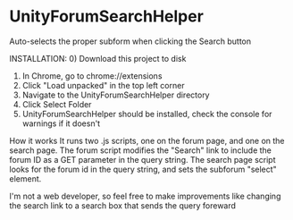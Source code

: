 # UnityForumSearchHelper
Auto-selects the proper subform when clicking the Search button

INSTALLATION: 
0) Download this project to disk
1) In Chrome, go to chrome://extensions
2) Click "Load unpacked" in the top left corner
3) Navigate to the UnityForumSearchHelper directory
4) Click Select Folder 
5) UnityForumSearchHelper should be installed, check the console for warnings if it doesn't

How it works
It runs two .js scripts, one on the forum page, and one on the search page. 
The forum script modifies the "Search" link to include the forum ID as a GET parameter in the query string.
The search page script looks for the forum id in the query string, and sets the subforum "select" element. 

I'm not a web developer, so feel free to make improvements like changing the search link to a search box that sends the query foreward
